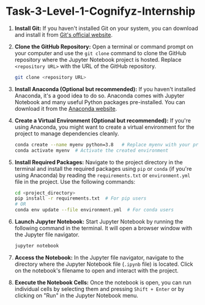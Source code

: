 # Task-3-Level-1-Cognifyz-Internship

1. **Install Git:**
   If you haven't installed Git on your system, you can download and install it from [Git's official website](https://git-scm.com/).

2. **Clone the GitHub Repository:**
   Open a terminal or command prompt on your computer and use the `git clone` command to clone the GitHub repository where the Jupyter Notebook project is hosted. Replace `<repository URL>` with the URL of the GitHub repository.
   ```bash
   git clone <repository URL>
   ```

3. **Install Anaconda (Optional but recommended):**
   If you haven't installed Anaconda, it's a good idea to do so. Anaconda comes with Jupyter Notebook and many useful Python packages pre-installed. You can download it from the [Anaconda website](https://www.anaconda.com/products/distribution).

4. **Create a Virtual Environment (Optional but recommended):**
   If you're using Anaconda, you might want to create a virtual environment for the project to manage dependencies cleanly.
   ```bash
   conda create --name myenv python=3.8   # Replace myenv with your preferred environment name
   conda activate myenv  # Activate the created environment
   ```

5. **Install Required Packages:**
   Navigate to the project directory in the terminal and install the required packages using `pip` or `conda` (if you're using Anaconda) by reading the `requirements.txt` or `environment.yml` file in the project. Use the following commands:
   ```bash
   cd <project_directory>
   pip install -r requirements.txt  # For pip users
   # OR
   conda env update --file environment.yml  # For conda users
   ```

6. **Launch Jupyter Notebook:**
   Start Jupyter Notebook by running the following command in the terminal. It will open a browser window with the Jupyter file navigator.
   ```bash
   jupyter notebook
   ```

7. **Access the Notebook:**
   In the Jupyter file navigator, navigate to the directory where the Jupyter Notebook file (`.ipynb` file) is located. Click on the notebook's filename to open and interact with the project.

8. **Execute the Notebook Cells:**
   Once the notebook is open, you can run individual cells by selecting them and pressing `Shift + Enter` or by clicking on "Run" in the Jupyter Notebook menu.
